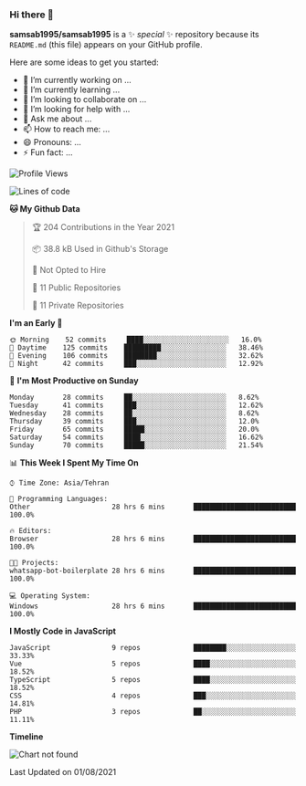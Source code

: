 ### Hi there 👋

**samsab1995/samsab1995** is a ✨ _special_ ✨ repository because its `README.md` (this file) appears on your GitHub profile.

Here are some ideas to get you started:

- 🔭 I’m currently working on ...
- 🌱 I’m currently learning ...
- 👯 I’m looking to collaborate on ...
- 🤔 I’m looking for help with ...
- 💬 Ask me about ...
- 📫 How to reach me: ...
- 😄 Pronouns: ...
- ⚡ Fun fact: ...

<!--START_SECTION:waka-->
![Profile Views](http://img.shields.io/badge/Profile%20Views-0-blue)

![Lines of code](https://img.shields.io/badge/From%20Hello%20World%20I%27ve%20Written-550250%20lines%20of%20code-blue)

**🐱 My Github Data** 

> 🏆 204 Contributions in the Year 2021
 > 
> 📦 38.8 kB Used in Github's Storage 
 > 
> 🚫 Not Opted to Hire
 > 
> 📜 11 Public Repositories 
 > 
> 🔑 11 Private Repositories  
 > 
**I'm an Early 🐤** 

```text
🌞 Morning    52 commits     ████░░░░░░░░░░░░░░░░░░░░░   16.0% 
🌆 Daytime    125 commits    █████████░░░░░░░░░░░░░░░░   38.46% 
🌃 Evening    106 commits    ████████░░░░░░░░░░░░░░░░░   32.62% 
🌙 Night      42 commits     ███░░░░░░░░░░░░░░░░░░░░░░   12.92%

```
📅 **I'm Most Productive on Sunday** 

```text
Monday       28 commits     ██░░░░░░░░░░░░░░░░░░░░░░░   8.62% 
Tuesday      41 commits     ███░░░░░░░░░░░░░░░░░░░░░░   12.62% 
Wednesday    28 commits     ██░░░░░░░░░░░░░░░░░░░░░░░   8.62% 
Thursday     39 commits     ███░░░░░░░░░░░░░░░░░░░░░░   12.0% 
Friday       65 commits     █████░░░░░░░░░░░░░░░░░░░░   20.0% 
Saturday     54 commits     ████░░░░░░░░░░░░░░░░░░░░░   16.62% 
Sunday       70 commits     █████░░░░░░░░░░░░░░░░░░░░   21.54%

```


📊 **This Week I Spent My Time On** 

```text
⌚︎ Time Zone: Asia/Tehran

💬 Programming Languages: 
Other                    28 hrs 6 mins       █████████████████████████   100.0%

🔥 Editors: 
Browser                  28 hrs 6 mins       █████████████████████████   100.0%

🐱‍💻 Projects: 
whatsapp-bot-boilerplate 28 hrs 6 mins       █████████████████████████   100.0%

💻 Operating System: 
Windows                  28 hrs 6 mins       █████████████████████████   100.0%

```

**I Mostly Code in JavaScript** 

```text
JavaScript               9 repos             ████████░░░░░░░░░░░░░░░░░   33.33% 
Vue                      5 repos             ████░░░░░░░░░░░░░░░░░░░░░   18.52% 
TypeScript               5 repos             ████░░░░░░░░░░░░░░░░░░░░░   18.52% 
CSS                      4 repos             ███░░░░░░░░░░░░░░░░░░░░░░   14.81% 
PHP                      3 repos             ██░░░░░░░░░░░░░░░░░░░░░░░   11.11%

```


**Timeline**

![Chart not found](https://raw.githubusercontent.com/samsab1995/samsab1995/main/charts/bar_graph.png) 


 Last Updated on 01/08/2021
<!--END_SECTION:waka-->
